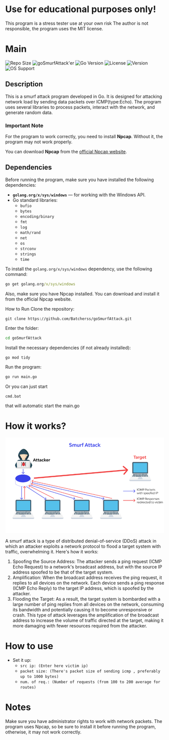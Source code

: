 # Use for educational purposes only!
This program is a stress tester
use at your own risk
The author is not responsible, the program uses the MIT license.

# Main

![Repo Size](https://img.shields.io/github/repo-size/Batcherss/goSmurfAttack?color=green)
![goSmurfAttack'er](https://img.shields.io/badge/Status-WIP-yellow)
![Go Version](https://img.shields.io/badge/Go-%3E%3D%201.18-blue)
![License](https://img.shields.io/badge/License-MIT-blue)
![Version](https://img.shields.io/badge/Version-1.0.2-blue)
![OS Support](https://img.shields.io/badge/OS-Supported%20Windows%2C%20Unix%2C%20MacOS%2C%20FreeBSD-lightgray)




## Description

This is a smurf attack program developed in Go. It is designed for attacking network load by sending data packets over ICMP(type:Echo). The program uses several libraries to process packets, interact with the network, and generate random data.



### Important Note
For the program to work correctly, you need to install **Npcap**. Without it, the program may not work properly.

You can download **Npcap** from the [official Npcap website](https://nmap.org/npcap/).

## Dependencies

Before running the program, make sure you have installed the following dependencies:

- **`golang.org/x/sys/windows`** — for working with the Windows API.
- Go standard libraries:
  - `bufio`
  - `bytes`
  - `encoding/binary`
  - `fmt`
  - `log`
  - `math/rand`
  - `net`
  - `os`
  - `strconv`
  - `strings`
  - `time`

To install the `golang.org/x/sys/windows` dependency, use the following command:

```cmd
go get golang.org/x/sys/windows
```
Also, make sure you have Npcap installed. You can download and install it from the official Npcap website.

How to Run
Clone the repository:

```git
git clone https://github.com/Batcherss/goSmurfAttack.git
```

Enter the folder:
```cmd
cd goSmurfAttack
```

Install the necessary dependencies (if not already installed):
```cmd
go mod tidy
```

Run the program:
```cmd
go run main.go
```

Or you can just start
```
cmd.bat
```
that will automatic start the main.go
# How it works?
![How it works](.github/instructions1.png)

A smurf attack is a type of distributed denial-of-service (DDoS) attack in which an attacker exploits a network protocol to flood a target system with traffic, overwhelming it. Here's how it works:
1. Spoofing the Source Address: The attacker sends a ping request (ICMP Echo Request) to a network's broadcast address, but with the source IP address spoofed to be that of the target system.
2. Amplification: When the broadcast address receives the ping request, it replies to all devices on the network. Each device sends a ping response (ICMP Echo Reply) to the target IP address, which is spoofed by the attacker.
3. Flooding the Target: As a result, the target system is bombarded with a large number of ping replies from all devices on the network, consuming its bandwidth and potentially causing it to become unresponsive or crash.
This type of attack leverages the amplification of the broadcast address to increase the volume of traffic directed at the target, making it more damaging with fewer resources required from the attacker.

# How to use
- Set it up:
  - `src ip: (Enter here victim ip)`
  - `packet size: (There's packet size of sending icmp , preferably up to 1000 bytes)`
  - `num. of req.: (Number of requests (from 100 to 200 average for routes)`

# Notes
Make sure you have administrator rights to work with network packets.
The program uses Npcap, so be sure to install it before running the program, otherwise, it may not work correctly.

